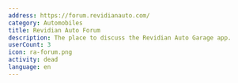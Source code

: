```yaml
---
address: https://forum.revidianauto.com/
category: Automobiles
title: Revidian Auto Forum
description: The place to discuss the Revidian Auto Garage app.
userCount: 3
icon: ra-forum.png
activity: dead
language: en
---
```

